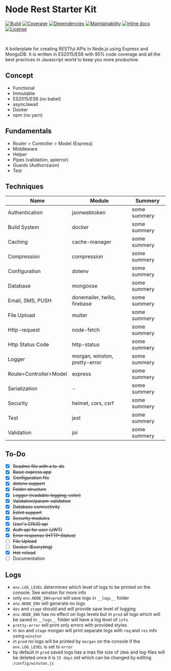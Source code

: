 # Node Rest Starter Kit 

[![Build](https://travis-ci.com/skarif2/node-rest-starter.svg?branch=master)](https://travis-ci.com/skarif2/node-rest-starter)
[![Coverage](https://coveralls.io/repos/github/skarif2/node-rest-starter/badge.svg?branch=master)](https://coveralls.io/github/skarif2/node-rest-starter?branch=master)
[![Dependencies](https://david-dm.org/skarif2/node-rest-starter/status.svg)](https://david-dm.org/skarif2/node-rest-starter)
[![Maintainability](https://api.codeclimate.com/v1/badges/05aac0c011555564f95e/maintainability)](https://codeclimate.com/github/skarif2/nodejs-api-starter/maintainability)
[![Inline docs](http://inch-ci.org/github/skarif2/node-rest-starter.svg?branch=master)](http://inch-ci.org/github/skarif2/node-rest-starter)
[![License](https://img.shields.io/badge/license-MIT-brightgreen.svg)](https://img.shields.io/badge/license-MIT-brightgreen.svg)

<br>

A boilerplate for creating RESTful APIs in Node.js using Express and MongoDB. It is written in ES2015/ES6 with 95% code coverage and all the best practices in Javascript world to keep you more productive.

## Concept
  - Functional
  - Immutable
  - ES2015/ES6 (no babel)
  - async/await
  - Docker
  - npm (no yarn)

## Fundamentals
  - Router > Controller > Model (Express)
  - Middleware
  - Helper
  - Pipes (validation, apierror)
  - Guards (Authorizaion)
  - Test

## Techniques
  | Name | Module | Summery |
  |-|-|-|
  |Authentication|jsonwebtoken|some summery|
  |Build System|docker|some summery|
  |Caching|cache-manager|some summery|
  |Compression|compression|some summery|
  |Configuration|dotenv|some summery|
  |Database|mongoose| some summery|
  |Email, SMS, PUSH|donemailer, twilio, firebase| some summery|
  |File Upload|multer|some summery|
  |Http-request|node-fetch|some summery|
  |Http Status Code|http-status|some summery|
  |Logger|morgan, winston, pretty-error|some summery|
  |Route>Controller>Model|express|some summery|
  |Serialization|-|some summery|
  |Security|helmet, cors, csrf|some summery|
  |Test|jest|some summery|
  |Validation|joi|some summery|

## To-Do
  - [x] ~~Readme file with a to-do~~
  - [x] ~~Basic express app~~
  - [x] ~~Configuration file~~
  - [x] ~~dotenv support~~
  - [x] ~~Folder structure~~
  - [x] ~~Logger (readable logging, color)~~
  - [x] ~~Validation/param-validation~~
  - [x] ~~Database connectivity~~
  - [x] ~~Eslint support~~
  - [x] ~~Security modules~~
  - [x] ~~User's CRUD api~~
  - [x] ~~Auth api for user (JWT)~~
  - [x] ~~Error response (HTTP-Status)~~
  - [ ] ~~File Upload~~
  - [ ] ~~Docker (Everyting)~~
  - [x] ~~Hot-reload~~
  - [ ] Documentation

## Logs
  - `env.LOG_LEVEL` determines which level of logs to be printed on the console. See winston for more info
  - only `env.NODE_ENV=prod` will save logs in ```__logs__``` folder
  - `env.NODE_ENV` will generate no logs
  - `dev` and `stage` should and will provide save level of logging
  - `env.NODE_ENV` has no effect on logs levels but in `prod` all logs which will be saved in ```__logs__``` folder will have a log level of `info`
  - `pretty-error` will print only errors with provided styles
  - in `den` and `stage` morgan will print separate logs with `req` and `res` info using `winston`
  - in `prod` no logs will be printed by `morgan` on the console if the `env.LOG_LEVEL` is set to `error`
  - by default in `prod` saved logs has a max file size of `20mb` and log-files will be deleted once it is `15 days` old which can be changed by editing `/config/winston.js`

